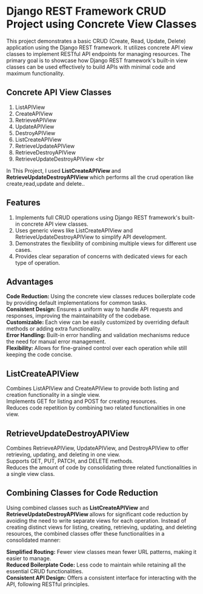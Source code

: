 # Django REST Framework CRUD Project using Concrete View Classes
This project demonstrates a basic CRUD (Create, Read, Update, Delete) application using the Django REST framework. It utilizes concrete API view classes to implement RESTful API endpoints for managing resources. The primary goal is to showcase how Django REST framework's built-in view classes can be used effectively to build APIs with minimal code and maximum functionality.

## Concrete API View Classes
1. ListAPIView
2. CreateAPIView
3. RetrieveAPIView
4. UpdateAPIView
5. DestroyAPIView
6. ListCreateAPIView
7. RetrieveUpdateAPIView
8. RetrieveDestroyAPIView
9. RetrieveUpdateDestroyAPIView <br

 In This Project, I used <b> ListCreateAPIView </b> and <b> RetrieveUpdateDestroyAPIView </b> which performs all the crud operation like create,read,update and delete..<br>

## Features
1. Implements full CRUD operations using Django REST framework's built-in concrete API view classes.<br>
2. Uses generic views like ListCreateAPIView and RetrieveUpdateDestroyAPIView to simplify API development.<br>
3. Demonstrates the flexibility of combining multiple views for different use cases.<br>
4. Provides clear separation of concerns with dedicated views for each type of operation.<br>


## Advantages
<b> Code Reduction: </b> Using the concrete view classes reduces boilerplate code by providing default implementations for common tasks.<br>
<b> Consistent Design: </b> Ensures a uniform way to handle API requests and responses, improving the maintainability of the codebase.<br>
<b> Customizable: </b> Each view can be easily customized by overriding default methods or adding extra functionality.<br>
<b> Error Handling: </b> Built-in error handling and validation mechanisms reduce the need for manual error management.<br>
<b> Flexibility: </b> Allows for fine-grained control over each operation while still keeping the code concise.<br>


## ListCreateAPIView
Combines ListAPIView and CreateAPIView to provide both listing and creation functionality in a single view.<br>
Implements GET for listing and POST for creating resources.<br>
Reduces code repetition by combining two related functionalities in one view.<br>

## RetrieveUpdateDestroyAPIView
Combines RetrieveAPIView, UpdateAPIView, and DestroyAPIView to offer retrieving, updating, and deleting in one view.<br>
Supports GET, PUT, PATCH, and DELETE methods.<br>
Reduces the amount of code by consolidating three related functionalities in a single view class.<br>

## Combining Classes for Code Reduction
Using combined classes such as <b>ListCreateAPIView</b> and <b>RetrieveUpdateDestroyAPIView </b>allows for significant code reduction by avoiding the need to write separate views for each operation. Instead of creating distinct views for listing, creating, retrieving, updating, and deleting resources, the combined classes offer these functionalities in a consolidated manner:

<b>Simplified Routing:</b> Fewer view classes mean fewer URL patterns, making it easier to manage.<br>
<b>Reduced Boilerplate Code:</b> Less code to maintain while retaining all the essential CRUD functionalities.<br>
<b>Consistent API Design:</b> Offers a consistent interface for interacting with the API, following RESTful principles.<br>







